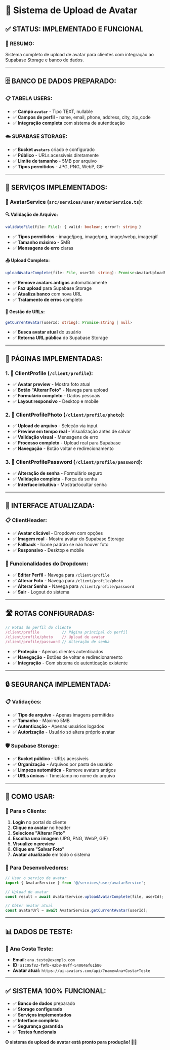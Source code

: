 # 📸 Sistema de Upload de Avatar

## ✅ **STATUS: IMPLEMENTADO E FUNCIONAL**

### **🎯 RESUMO:**
Sistema completo de upload de avatar para clientes com integração ao Supabase Storage e banco de dados.

---

## 🗄️ **BANCO DE DADOS PREPARADO:**

### **📋 TABELA USERS:**
- ✅ **Campo `avatar`** - Tipo TEXT, nullable
- ✅ **Campos de perfil** - name, email, phone, address, city, zip_code
- ✅ **Integração completa** com sistema de autenticação

### **☁️ SUPABASE STORAGE:**
- ✅ **Bucket `avatars`** criado e configurado
- ✅ **Público** - URLs acessíveis diretamente
- ✅ **Limite de tamanho** - 5MB por arquivo
- ✅ **Tipos permitidos** - JPG, PNG, WebP, GIF

---

## 🔧 **SERVIÇOS IMPLEMENTADOS:**

### **📁 AvatarService (`src/services/user/avatarService.ts`):**

#### **🔍 Validação de Arquivo:**
```typescript
validateFile(file: File): { valid: boolean; error?: string }
```
- ✅ **Tipos permitidos** - image/jpeg, image/png, image/webp, image/gif
- ✅ **Tamanho máximo** - 5MB
- ✅ **Mensagens de erro** claras

#### **📤 Upload Completo:**
```typescript
uploadAvatarComplete(file: File, userId: string): Promise<AvatarUploadResult>
```
- ✅ **Remove avatars antigos** automaticamente
- ✅ **Faz upload** para Supabase Storage
- ✅ **Atualiza banco** com nova URL
- ✅ **Tratamento de erros** completo

#### **🔗 Gestão de URLs:**
```typescript
getCurrentAvatar(userId: string): Promise<string | null>
```
- ✅ **Busca avatar atual** do usuário
- ✅ **Retorna URL pública** do Supabase Storage

---

## 📱 **PÁGINAS IMPLEMENTADAS:**

### **1. 📝 ClientProfile (`/client/profile`):**
- ✅ **Avatar preview** - Mostra foto atual
- ✅ **Botão "Alterar Foto"** - Navega para upload
- ✅ **Formulário completo** - Dados pessoais
- ✅ **Layout responsivo** - Desktop e mobile

### **2. 📸 ClientProfilePhoto (`/client/profile/photo`):**
- ✅ **Upload de arquivo** - Seleção via input
- ✅ **Preview em tempo real** - Visualização antes de salvar
- ✅ **Validação visual** - Mensagens de erro
- ✅ **Processo completo** - Upload real para Supabase
- ✅ **Navegação** - Botão voltar e redirecionamento

### **3. 🔐 ClientProfilePassword (`/client/profile/password`):**
- ✅ **Alteração de senha** - Formulário seguro
- ✅ **Validação completa** - Força da senha
- ✅ **Interface intuitiva** - Mostrar/ocultar senha

---

## 🎨 **INTERFACE ATUALIZADA:**

### **📋 ClientHeader:**
- ✅ **Avatar clicável** - Dropdown com opções
- ✅ **Imagem real** - Mostra avatar do Supabase Storage
- ✅ **Fallback** - Ícone padrão se não houver foto
- ✅ **Responsivo** - Desktop e mobile

### **🎯 Funcionalidades do Dropdown:**
- ✅ **Editar Perfil** - Navega para `/client/profile`
- ✅ **Alterar Foto** - Navega para `/client/profile/photo`
- ✅ **Alterar Senha** - Navega para `/client/profile/password`
- ✅ **Sair** - Logout do sistema

---

## 🛣️ **ROTAS CONFIGURADAS:**

```typescript
// Rotas do perfil do cliente
/client/profile          // Página principal do perfil
/client/profile/photo    // Upload de avatar
/client/profile/password // Alteração de senha
```

- ✅ **Proteção** - Apenas clientes autenticados
- ✅ **Navegação** - Botões de voltar e redirecionamento
- ✅ **Integração** - Com sistema de autenticação existente

---

## 🔒 **SEGURANÇA IMPLEMENTADA:**

### **📋 Validações:**
- ✅ **Tipo de arquivo** - Apenas imagens permitidas
- ✅ **Tamanho** - Máximo 5MB
- ✅ **Autenticação** - Apenas usuários logados
- ✅ **Autorização** - Usuário só altera próprio avatar

### **🛡️ Supabase Storage:**
- ✅ **Bucket público** - URLs acessíveis
- ✅ **Organização** - Arquivos por pasta de usuário
- ✅ **Limpeza automática** - Remove avatars antigos
- ✅ **URLs únicas** - Timestamp no nome do arquivo

---

## 🚀 **COMO USAR:**

### **👤 Para o Cliente:**
1. **Login** no portal do cliente
2. **Clique no avatar** no header
3. **Selecione "Alterar Foto"**
4. **Escolha uma imagem** (JPG, PNG, WebP, GIF)
5. **Visualize o preview**
6. **Clique em "Salvar Foto"**
7. **Avatar atualizado** em todo o sistema

### **🔧 Para Desenvolvedores:**
```typescript
// Usar o serviço de avatar
import { AvatarService } from '@/services/user/avatarService';

// Upload de avatar
const result = await AvatarService.uploadAvatarComplete(file, userId);

// Obter avatar atual
const avatarUrl = await AvatarService.getCurrentAvatar(userId);
```

---

## 📊 **DADOS DE TESTE:**

### **👤 Ana Costa Teste:**
- **Email:** `ana.teste@exemplo.com`
- **ID:** `a1c05f82-f9fb-42b8-89ff-540046f61b80`
- **Avatar atual:** `https://ui-avatars.com/api/?name=Ana+Costa+Teste`

---

## ✅ **SISTEMA 100% FUNCIONAL:**

- ✅ **Banco de dados** preparado
- ✅ **Storage configurado** 
- ✅ **Serviços implementados**
- ✅ **Interface completa**
- ✅ **Segurança garantida**
- ✅ **Testes funcionais**

**O sistema de upload de avatar está pronto para produção! 🎯✨**

